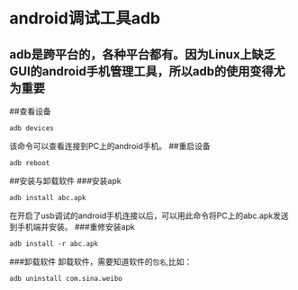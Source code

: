 android调试工具adb
=====
adb是跨平台的，各种平台都有。因为Linux上缺乏GUI的android手机管理工具，所以adb的使用变得尤为重要
-----
##查看设备

    adb devices
该命令可以查看连接到PC上的android手机。
##重启设备

    adb reboot
    
##安装与卸载软件
###安装apk

    adb install abc.apk
在开启了usb调试的android手机连接以后，可以用此命令将PC上的abc.apk发送到手机端并安装。
###重修安装apk

    adb install -r abc.apk
    
###卸载软件
卸载软件，需要知道软件的`包名`,比如：

    adb uninstall com.sina.weibo
